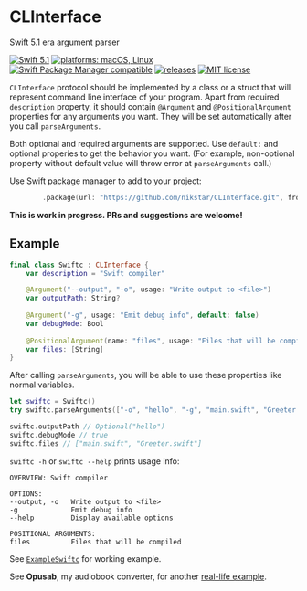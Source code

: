 # CLInterface

Swift 5.1 era argument parser

[![Swift 5.1](https://img.shields.io/badge/swift-5-important)](#)
[![platforms: macOS, Linux](https://img.shields.io/badge/platforms-macOS%20%7C%20Linux-lightgrey)](#)
[![Swift Package Manager compatible](https://img.shields.io/badge/spm-compatible-brightgreen)](#)
[![releases](https://img.shields.io/github/release/nikstar/CLInterface)](https://github.com/nikstar/CLInterface/releases)
[![MIT license](https://img.shields.io/github/license/nikstar/CLInterface)](LICENSE.md)

`CLInterface` protocol should be implemented by a class or a struct that will represent command line interface of your program. Apart from required `description` property, it should contain `@Argument` and `@PositionalArgument` properties for any arguments you want. They will be set automatically after you call `parseArguments`.

Both optional and required arguments are supported. Use `default:` and optional properies to get the behavior you want. (For example, non-optional property without default value will throw error at `parseArguments` call.)

Use Swift package manager to add to your project: 
```swift
        .package(url: "https://github.com/nikstar/CLInterface.git", from: "1.0.3"),
```

**This is work in progress. PRs and suggestions are welcome!**

## Example

```swift
final class Swiftc : CLInterface {
    var description = "Swift compiler"

    @Argument("--output", "-o", usage: "Write output to <file>")
    var outputPath: String?
    
    @Argument("-g", usage: "Emit debug info", default: false)
    var debugMode: Bool
    
    @PositionalArgument(name: "files", usage: "Files that will be compiled")
    var files: [String]
}
```

After calling `parseArguments`, you will be able to use these properties like normal variables.

```swift
let swiftc = Swiftc()
try swiftc.parseArguments(["-o", "hello", "-g", "main.swift", "Greeter.swift"])

swiftc.outputPath // Optional("hello")
swiftc.debugMode // true
swiftc.files // ["main.swift", "Greeter.swift"]
```

`swiftc -h` or `swiftc --help` prints usage info:

```
OVERVIEW: Swift compiler

OPTIONS:
--output, -o   Write output to <file>
-g             Emit debug info
--help         Display available options

POSITIONAL ARGUMENTS:
files          Files that will be compiled
```

See [`ExampleSwiftc`](Sources/ExampleSwiftc/main.swift) for working example.

See **Opusab**, my audiobook converter, for another [real-life example](https://github.com/nikstar/opusab/blob/master/Sources/OpusabCore/Opusab.swift).
